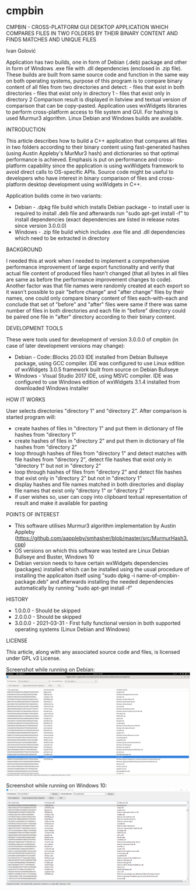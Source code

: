 # cmpbin
CMPBIN - CROSS-PLATFORM GUI DESKTOP APPLICATION WHICH COMPARES FILES IN TWO FOLDERS BY THEIR BINARY CONTENT AND FINDS MATCHES AND UNIQUE FILES

Ivan Golović

Application has two builds, one in form of Debian (.deb) package and other in form of Windows .exe file with .dll dependencies (enclosed in .zip file). These builds are built from same source code and function in the same way on both operating systems, purpose of this program is to compare binary content of all files from two directories and detect:
    - files that exist in both directories
    - files that exist only in directory 1
    - files that exist only in directory 2 Comparison result is displayed in listview and textual version of comparison that can be copy-pasted.
Application uses wxWidgets libraries to perform cross-platform access to file system and GUI. For hashing is used Murmur3 algorithm. Linux Debian and Windows builds are available. 

INTRODUCTION

This article describes how to build a C++ application that compares all files in two folders according to their binary content using fast-generated hashes (using Austin Appleby's MurMur3 hash) and dictionaries so that optimal performance is achieved. Emphasis is put on performance and cross-platform capability since the application is using wxWidgets framework to avoid direct calls to OS-specific APIs.
Source code might be useful to developers who have interest in binary comparison of files and cross-platform desktop development using wxWidgets in C++.

Application builds come in two variants:
-	Debian - .dpkg file build which installs Debian package - to install user is required to install .deb file and afterwards run "sudo apt-get install -f" to install dependencies (exact dependencies are listed in release notes since version 3.0.0.0)
-	Windows - .zip file build which includes .exe file and .dll dependencies which need to be extracted in directory

BACKGROUND

I needed this at work when I needed to implement a comprehensive performance improvement of large export functionality and verify that actual file content of produced files hasn't changed (that all bytes in all files are same as before the performance improvement changes to code). Another factor was that file names were randomly created at each export so it wasn't possible to pair "before change" and "after change" files by their names, one could only compare binary content of files each-with-each and conclude that set of "before" and "after" files were same if there was same number of files in both directories and each file in "before" directory could be paired one file in "after" directory according to their binary content.

DEVELOPMENT TOOLS

These were tools used for development of version 3.0.0.0 of cmpbin (in case of later development versions may change):
-	Debian - Code::Blocks 20.03 IDE installed from Debian Bullseye package, using GCC compiler. IDE was configured to use Linux edition of wxWidgets 3.0.5 framework built from source on Debian Bullseye
-	Windows - Visual Studio 2017 IDE, using MSVC compiler. IDE was configured to use Windows edition of wxWidgets 3.1.4 installed from downloaded Windows installer

HOW IT WORKS

User selects directories "directory 1" and "directory 2". After comparison is started program will:
- create hashes of files in "directory 1" and put them in dictionary of file hashes from "directory 1"
- create hashes of files in "directory 2" and put them in dictionary of file hashes from "directory 2"
- loop through hashes of files from "directory 1" and detect matches with file hashes from "directory 2", detect file hashes that exist only in "directory 1" but not in "directory 2"
- loop through hashes of files from "directory 2" and detect file hashes that exist only in "directory 2" but not in "directory 1"
- display hashes and file names matched in both directories and display file names that exist only "directory 1" or "directory 2"
- if user wishes so, user can copy into clipboard textual representation of result and make it available for pasting

POINTS OF INTEREST

-	This software utilises Murmur3 algorithm implementation by Austin Appleby (https://github.com/aappleby/smhasher/blob/master/src/MurmurHash3.cpp)
-	OS versions on which this software was tested are Linux Debian Bullseye and Buster, Windows 10
-	Debian version needs to have certain wxWidgets dependencies (packages) installed which can be installed using the usual procedure of installing the applicaiton itself using "sudo dpkg -i name-of-cmpbin-package.deb" and afterwards installing the needed dependencies automatically by running "sudo apt-get install -f"

HISTORY

-	1.0.0.0 - Should be skipped
-	2.0.0.0 - Should be skipped
-	3.0.0.0 - 2021-03-31 - First fully functional version in both supported operating systems (Linux Debian and Windows)

LICENSE

This article, along with any associated source code and files, is licensed under GPL v3 License.

Screenshot while running on Debian:
![screenshot](./screenshot-debian.png?raw=true)

Screenshot while running on Windows 10:
![screenshot](./screenshot.png?raw=true)

